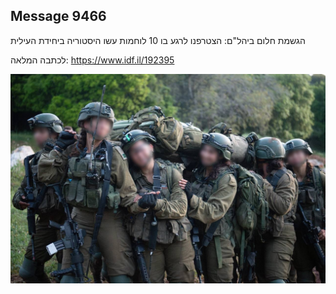 ## Message 9466

הגשמת חלום ביהל"ם:
הצטרפנו לרגע בו 10 לוחמות עשו היסטוריה ביחידת העילית

לכתבה המלאה:
https://www.idf.il/192395

![Photo](9466/9466_photo.jpg)
